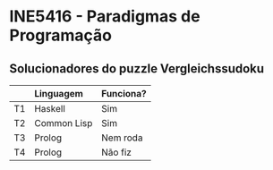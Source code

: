 # INE5416 - Paradigmas de Programação

## Solucionadores do puzzle Vergleichssudoku

|    | Linguagem   |  Funciona?  |
|----|:----------- | :---------- |
| T1 | Haskell     | Sim    |
| T2 | Common Lisp | Sim    |
| T3 | Prolog      | Nem roda    |
| T4 | Prolog      | Não fiz     |
